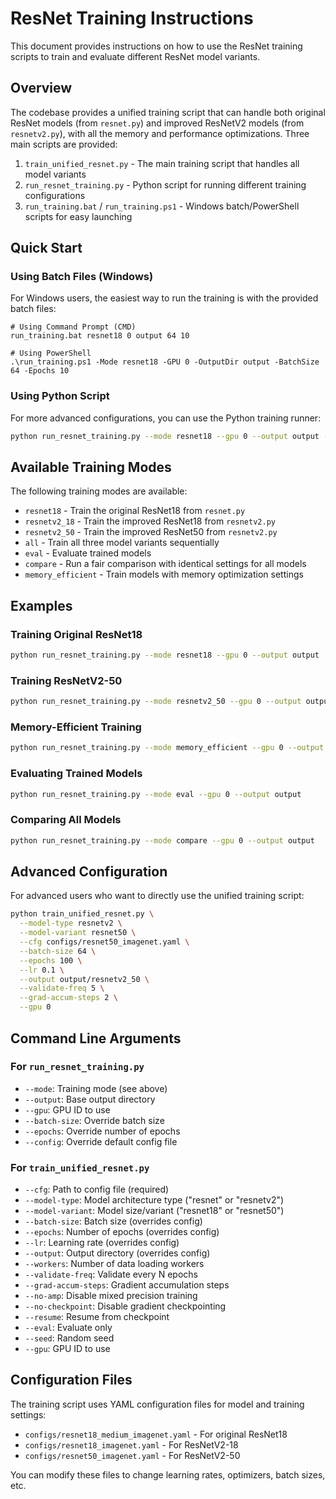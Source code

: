 # ResNet Training Instructions

This document provides instructions on how to use the ResNet training scripts to train and evaluate different ResNet model variants.

## Overview

The codebase provides a unified training script that can handle both original ResNet models (from `resnet.py`) and improved ResNetV2 models (from `resnetv2.py`), with all the memory and performance optimizations. Three main scripts are provided:

1. `train_unified_resnet.py` - The main training script that handles all model variants
2. `run_resnet_training.py` - Python script for running different training configurations
3. `run_training.bat` / `run_training.ps1` - Windows batch/PowerShell scripts for easy launching

## Quick Start

### Using Batch Files (Windows)

For Windows users, the easiest way to run the training is with the provided batch files:

```batch
# Using Command Prompt (CMD)
run_training.bat resnet18 0 output 64 10

# Using PowerShell
.\run_training.ps1 -Mode resnet18 -GPU 0 -OutputDir output -BatchSize 64 -Epochs 10
```

### Using Python Script

For more advanced configurations, you can use the Python training runner:

```bash
python run_resnet_training.py --mode resnet18 --gpu 0 --output output --batch-size 64 --epochs 10
```

## Available Training Modes

The following training modes are available:

- `resnet18` - Train the original ResNet18 from `resnet.py`
- `resnetv2_18` - Train the improved ResNet18 from `resnetv2.py`
- `resnetv2_50` - Train the improved ResNet50 from `resnetv2.py`
- `all` - Train all three model variants sequentially
- `eval` - Evaluate trained models
- `compare` - Run a fair comparison with identical settings for all models
- `memory_efficient` - Train models with memory optimization settings

## Examples

### Training Original ResNet18

```bash
python run_resnet_training.py --mode resnet18 --gpu 0 --output output
```

### Training ResNetV2-50

```bash
python run_resnet_training.py --mode resnetv2_50 --gpu 0 --output output
```

### Memory-Efficient Training

```bash
python run_resnet_training.py --mode memory_efficient --gpu 0 --output output
```

### Evaluating Trained Models

```bash
python run_resnet_training.py --mode eval --gpu 0 --output output
```

### Comparing All Models

```bash
python run_resnet_training.py --mode compare --gpu 0 --output output
```

## Advanced Configuration

For advanced users who want to directly use the unified training script:

```bash
python train_unified_resnet.py \
  --model-type resnetv2 \
  --model-variant resnet50 \
  --cfg configs/resnet50_imagenet.yaml \
  --batch-size 64 \
  --epochs 100 \
  --lr 0.1 \
  --output output/resnetv2_50 \
  --validate-freq 5 \
  --grad-accum-steps 2 \
  --gpu 0
```

## Command Line Arguments

### For `run_resnet_training.py`

- `--mode`: Training mode (see above)
- `--output`: Base output directory
- `--gpu`: GPU ID to use
- `--batch-size`: Override batch size
- `--epochs`: Override number of epochs
- `--config`: Override default config file

### For `train_unified_resnet.py`

- `--cfg`: Path to config file (required)
- `--model-type`: Model architecture type ("resnet" or "resnetv2")
- `--model-variant`: Model size/variant ("resnet18" or "resnet50")
- `--batch-size`: Batch size (overrides config)
- `--epochs`: Number of epochs (overrides config) 
- `--lr`: Learning rate (overrides config)
- `--output`: Output directory (overrides config)
- `--workers`: Number of data loading workers
- `--validate-freq`: Validate every N epochs
- `--grad-accum-steps`: Gradient accumulation steps
- `--no-amp`: Disable mixed precision training
- `--no-checkpoint`: Disable gradient checkpointing
- `--resume`: Resume from checkpoint
- `--eval`: Evaluate only
- `--seed`: Random seed
- `--gpu`: GPU ID to use

## Configuration Files

The training script uses YAML configuration files for model and training settings:

- `configs/resnet18_medium_imagenet.yaml` - For original ResNet18
- `configs/resnet18_imagenet.yaml` - For ResNetV2-18
- `configs/resnet50_imagenet.yaml` - For ResNetV2-50

You can modify these files to change learning rates, optimizers, batch sizes, etc. 